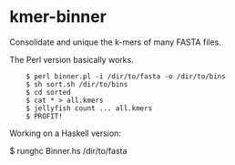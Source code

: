 # kmer-binner

Consolidate and unique the k-mers of many FASTA files.

The Perl version basically works.

        $ perl binner.pl -i /dir/to/fasta -o /dir/to/bins
        $ sh sort.sh /dir/to/bins
        $ cd sorted
        $ cat * > all.kmers
        $ jellyfish count ... all.kmers
        $ PROFIT!

Working on a Haskell version:

  $ runghc Binner.hs /dir/to/fasta
